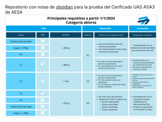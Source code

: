 Repositorio con notas de <a href="https://obsidian.md/">obsidian</a> para la prueba del Cerificado UAS A1/A3 de AESA
<img src="attachments/Pasted image 20250323000819.png">
